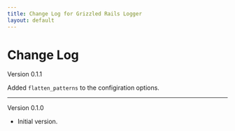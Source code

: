 ```yaml
---
title: Change Log for Grizzled Rails Logger
layout: default
---
```


# Change Log

Version 0.1.1

Added `flatten_patterns` to the configiration options.

---

Version 0.1.0

* Initial version.
